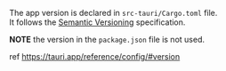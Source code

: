 The app version is declared in `src-tauri/Cargo.toml` file. \
It follows the [Semantic Versioning](https://semver.org/) specification.

**NOTE** the version in the `package.json` file is not used.

ref https://tauri.app/reference/config/#version
